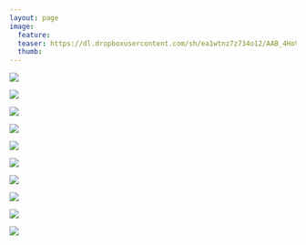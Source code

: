 ```yaml
---
layout: page
image:
  feature:
  teaser: https://dl.dropboxusercontent.com/sh/ea1wtnz7z734o12/AAB_4HoV5pBWIf4jmdU0hP6wa/luontokuvat/kes%C3%A4/7/DS31640-245px.jpg
  thumb:
---
```


[![](https://dl.dropboxusercontent.com/sh/ea1wtnz7z734o12/AABMRea8W75eeSeCWNtr5TG5a/luontokuvat/kes%C3%A4/7/DS31620-800px.jpg)](https://dl.dropboxusercontent.com/sh/ea1wtnz7z734o12/AADA5jFqglZcK-U-N7Ub7Q2fa/luontokuvat/kes%C3%A4/7/DS31620.jpg)

[![](https://dl.dropboxusercontent.com/sh/ea1wtnz7z734o12/AAA2Hhqcr0K3XQOWhfOeMXfoa/luontokuvat/kes%C3%A4/7/DS31619-800px.jpg)](https://dl.dropboxusercontent.com/sh/ea1wtnz7z734o12/AAD1PaVZxMNFZjGSJ1ApkzNKa/luontokuvat/kes%C3%A4/7/DS31619.jpg)

[![](https://dl.dropboxusercontent.com/sh/ea1wtnz7z734o12/AADbZmwh23QRgnB0bqHKMAdya/luontokuvat/kes%C3%A4/7/DS31623-800px.jpg)](https://dl.dropboxusercontent.com/sh/ea1wtnz7z734o12/AACjmkKfD7xh6Qul3ohsMGHca/luontokuvat/kes%C3%A4/7/DS31623.jpg)

[![](https://dl.dropboxusercontent.com/sh/ea1wtnz7z734o12/AABie1xf5o9qk0nrgfN799F9a/luontokuvat/kes%C3%A4/7/DS31624-800px.jpg)](https://dl.dropboxusercontent.com/sh/ea1wtnz7z734o12/AAByBt7m1fL6lucJDXAMJnNMa/luontokuvat/kes%C3%A4/7/DS31624.jpg)

[![](https://dl.dropboxusercontent.com/sh/ea1wtnz7z734o12/AABYSrXH7vfrGvCgCeLaDXm4a/luontokuvat/kes%C3%A4/7/DS31625-800px.jpg)](https://dl.dropboxusercontent.com/sh/ea1wtnz7z734o12/AAA62c1yeplAoEurLqO9zoP5a/luontokuvat/kes%C3%A4/7/DS31625.jpg)

[![](https://dl.dropboxusercontent.com/sh/ea1wtnz7z734o12/AAAtLbp-ZnOrIY693hwFYYSIa/luontokuvat/kes%C3%A4/7/DS31640-800px.jpg)](https://dl.dropboxusercontent.com/sh/ea1wtnz7z734o12/AAB-oMuWbskVwY0vmpxDAhOja/luontokuvat/kes%C3%A4/7/DS31640.jpg)

[![](https://dl.dropboxusercontent.com/sh/ea1wtnz7z734o12/AACH2Ij50V3omJLduwC2UCJ1a/luontokuvat/kes%C3%A4/7/DS31636-800px.jpg)](https://dl.dropboxusercontent.com/sh/ea1wtnz7z734o12/AAAnuQSUKt8C1ieXX207wJuPa/luontokuvat/kes%C3%A4/7/DS31636.jpg)

[![](https://dl.dropboxusercontent.com/sh/ea1wtnz7z734o12/AACykzwQ-U2NLv3_EmRrRMRoa/luontokuvat/kes%C3%A4/7/DS31637-800px.jpg)](https://dl.dropboxusercontent.com/sh/ea1wtnz7z734o12/AABiemMIcvbve3mGfY_JLv_Ha/luontokuvat/kes%C3%A4/7/DS31637.jpg)

[![](https://dl.dropboxusercontent.com/sh/ea1wtnz7z734o12/AADuKcWKWIlcPcKCGe-3-9q_a/luontokuvat/kes%C3%A4/7/DS31642-800px.jpg)](https://dl.dropboxusercontent.com/sh/ea1wtnz7z734o12/AACh6F7hEgoCg9FhXFfnqtGQa/luontokuvat/kes%C3%A4/7/DS31642.jpg)

[![](https://dl.dropboxusercontent.com/sh/ea1wtnz7z734o12/AAAsTY7U7F2VRlV1azDNESvma/luontokuvat/kes%C3%A4/7/DS31641-800px.jpg)](https://dl.dropboxusercontent.com/sh/ea1wtnz7z734o12/AADJLWi6tsTv5AGsUdRhW_Ula/luontokuvat/kes%C3%A4/7/DS31641.jpg)

